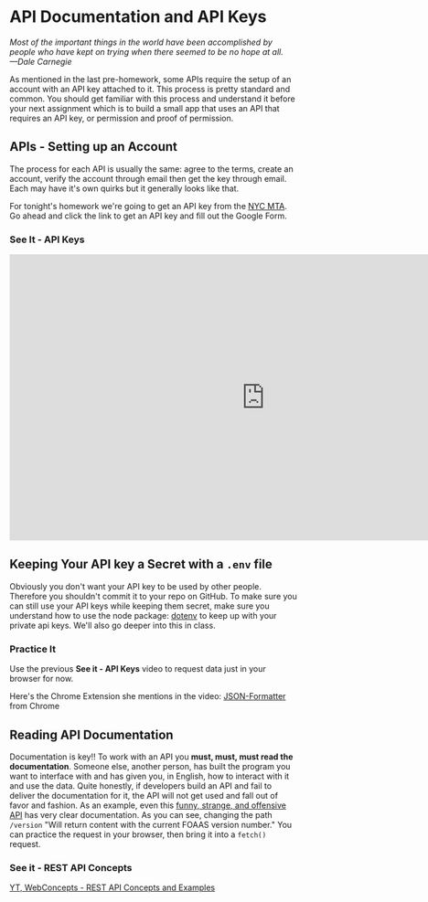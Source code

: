 # API Documentation and API Keys

*Most of the important things in the world have been accomplished by people who have kept on trying when there seemed to be no hope at all. —Dale Carnegie*

As mentioned in the last pre-homework, some APIs require the setup of an account with an API key attached to it. This process is pretty standard and common. You should get familiar with this process and understand it before your next assignment which is to build a small app that uses an API that requires an API key, or permission and proof of permission.

## APIs - Setting up an Account

The process for each API is usually the same: agree to the terms, create an account, verify the account through email then get the key through email. Each may have it's own quirks but it generally looks like that.

For tonight's homework we're going to get an API key from the [NYC MTA](http://bustime.mta.info/wiki/Developers/Index). Go ahead and click the link to get an API key and fill out the Google Form.

### See It - API Keys

<iframe width="891" height="501" src="https://www.youtube.com/embed/1yFggyk--Zo" frameborder="0" allow="accelerometer; autoplay; clipboard-write; encrypted-media; gyroscope; picture-in-picture" allowfullscreen></iframe>

## Keeping Your API key a Secret with a `.env` file

Obviously you don't want your API key to be used by other people. Therefore you shouldn't commit it to your repo on GitHub. To make sure you can still use your API keys while keeping them secret, make sure you understand how to use the node package: [dotenv](https://medium.com/@thejasonfile/using-dotenv-package-to-create-environment-variables-33da4ac4ea8f) to keep up with your private api keys. We'll also go deeper into this in class.

### Practice It

Use the previous **See it - API Keys** video to request data just in your browser for now.

Here's the Chrome Extension she mentions in the video: [JSON-Formatter](https://chrome.google.com/webstore/detail/json-formatter/bcjindcccaagfpapjjmafapmmgkkhgoa?hl=en) from Chrome

## Reading API Documentation

Documentation is key!! To work with an API you **must, must, must read the documentation**. Someone else, another person, has built the program you want to interface with and has given you, in English, how to interact with it and use the data. Quite honestly, if developers build an API and fail to deliver the documentation for it, the API will not get used and fall out of favor and fashion. As an example, even this [funny, strange, and offensive API](https://www.foaas.com/) has very clear documentation. As you can see, changing the path `/version` "Will return content with the current FOAAS version number." You can practice the request in your browser, then bring it into a `fetch()` request.

### See it - REST API Concepts

[YT, WebConcepts - REST API Concepts and Examples](https://youtu.be/7YcW25PHnAA)

<!-- 
## Additional Resources

```javascript

```

- [ ] Task Two
    *  [ ] Task Two.a
    *  [ ] Task Two.b
    *  [ ] Task Two.c


| Method      | Description                          |
| ----------- | ------------------------------------ |
| `GET`       | Fetch resource                       |
| `PUT`       | Update resource |
| `DELETE`    | Delete resource |


* [MDN Docs - ...]()

- [ ] ...
- [ ] ...


```javascript

``` 

- [ ] ...
- [ ] ...
  * [ ] ...
  * [ ] ... 

    `line numbers`
:do you like 'em?

++slash++

https://facelessuser.github.io/pymdown-extensions/extensions/keys/

=== "Javascript"

    ```javascript
    ```

=== "Python"

  ```python
  ```

### Prompt 3:

=== "Example"
    ```console
      .
    ```

=== "Instructions"
    ```markdown
      .
    ```

=== "Push Yourself Further"
    ```markdown
      .
    ```

cp workspace/resources/templateFile.md docs/module-

height/width = 1.777 ---- width="655" height="368"

-->